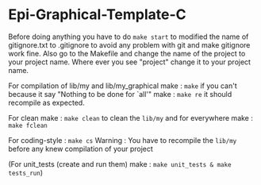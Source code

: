 # Epi-Graphical-Template-C

Before doing anything you have to do ```make start``` to modified the name of gitignore.txt to .gitignore to avoid any problem with git and make gitignore work fine. Also go to the Makefile and change the name of the project to your project name.
Where ever you see "project" change it to your project name.

For compilation of lib/my and lib/my_graphical make : ```make``` if you can't because it say "Nothing to be done for `all'" make : ```make re``` it should recompile as expected.

For clean make : ```make clean``` to clean the ```lib/my``` and for everywhere make : ```make fclean```

For coding-style : ```make cs``` Warning : You have to recompile the ```lib/my``` before any knew compilation of your project

(For unit_tests (create and run them) make : ```make unit_tests & make tests_run```)